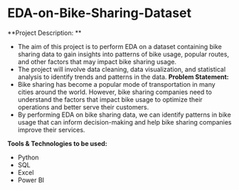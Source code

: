 # EDA-on-Bike-Sharing-Dataset
**Project Description: **
- The aim of this project is to perform EDA on a dataset 
containing bike sharing data to gain insights into patterns of bike usage, popular 
routes, and other factors that may impact bike sharing usage.
- The project will involve 
data cleaning, data visualization, and statistical analysis to identify trends and patterns 
in the data.
**Problem Statement:**
- Bike sharing has become a popular mode of 
transportation in many cities around the world. However, bike sharing companies need 
to understand the factors that impact bike usage to optimize their operations and 
better serve their customers. 
- By performing EDA on bike sharing data, we can identify 
patterns in bike usage that can inform decision-making and help bike sharing 
companies improve their services.

**Tools & Technologies to be used:**
- Python
- SQL
- Excel
- Power BI

